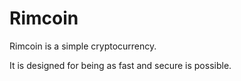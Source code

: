 # Rimcoin

Rimcoin is a simple cryptocurrency. 

It is designed for being as fast and secure is possible. 
